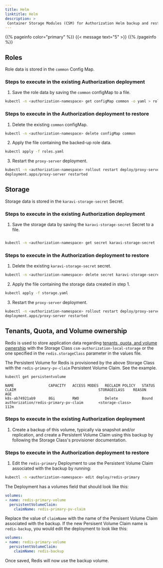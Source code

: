 ```yaml
---
title: Helm
linktitle: Helm
description: >
 Container Storage Modules (CSM) for Authorization Helm backup and restore
---
```

{{% pageinfo color="primary" %}}
{{< message text="5" >}}
{{% /pageinfo %}}

## Roles


Role data is stored in the `common` Config Map.

### Steps to execute in the existing Authorization deployment

1. Save the role data by saving the `common` configMap to a file.

```bash
kubectl -n <authorization-namespace> get configMap common -o yaml > roles.yaml
```

### Steps to execute in the Authorization deployment to restore

1. Delete the existing `common` configMap.

```bash
kubectl -n <authorization-namespace> delete configMap common
```

2. Apply the file containing the backed-up role data.

```bash
kubectl apply -f roles.yaml
```

3. Restart the `proxy-server` deployment.

```bash
kubectl -n <authorization-namespace> rollout restart deploy/proxy-server
deployment.apps/proxy-server restarted
```

## Storage

Storage data is stored in the `karavi-storage-secret` Secret.

### Steps to execute in the existing Authorization deployment

1. Save the storage data by saving the `karavi-storage-secret` Secret to a file.

```bash

kubectl -n <authorization-namespace> get secret karavi-storage-secret -o yaml > storage.yaml
```

### Steps to execute in the Authorization deployment to restore

1. Delete the existing `karavi-storage-secret` secret.

```bash
kubectl -n <authorization-namespace> delete secret karavi-storage-secret
```

2. Apply the file containing the storage data created in step 1.

```bash
kubectl apply -f storage.yaml
```

3. Restart the `proxy-server` deployment.

```bash
kubectl -n <authorization-namespace> rollout restart deploy/proxy-server
deployment.apps/proxy-server restarted
```

## Tenants, Quota, and Volume ownership

Redis is used to store application data regarding [tenants, quota, and volume ownership](../../design#quota--volume-ownership) with the Storage Class `csm-authorization-local-storage` or the one specified in the `redis.storageClass` parameter in the values file. 

The Persistent Volume for Redis is provisioned by the above Storage Class with the `redis-primary-pv-claim` Persistent Volume Claim. See the example.

```bash
kubectl get persistentvolume
```
```
NAME                CAPACITY   ACCESS MODES   RECLAIM POLICY   STATUS     CLAIM                                      STORAGECLASS    REASON   AGE
k8s-ab74921ab9      8Gi        RWO            Delete           Bound      authorization/redis-primary-pv-claim       <storage-class>          112m
```

### Steps to execute in the existing Authorization deployment

1. Create a backup of this volume, typically via snapshot and/or replication, and create a Persistent Volume Claim using this backup by following the Storage Class's provisioner documentation.

### Steps to execute in the Authorization deployment to restore

1. Edit the `redis-primary` Deployment to use the Persistent Volume Claim associated with the backup by running:

```bash
kubectl -n <authorization-namespace> edit deploy/redis-primary
```

The Deployment has a volumes field that should look like this: 

```yaml
volumes:
- name: redis-primary-volume
  persistentVolumeClaim:
    claimName: redis-primary-pv-claim
```

Replace the value of `claimName` with the name of the Persisent Volume Claim associated with the backup. If the new Persisent Volume Claim name is `redis-backup`, you would edit the deployment to look like this:

```yaml
volumes:
- name: redis-primary-volume
  persistentVolumeClaim:
    claimName: redis-backup
```

Once saved, Redis will now use the backup volume. 
